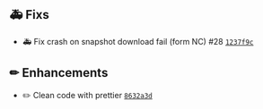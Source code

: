 ## 🚑 Fixs

- :ambulance: Fix crash on snapshot download fail (form NC) #28 [`1237f9c`](https://github.com/Sebclem/hassio-nextcloud-backup/commit/1237f9c6ff05848d60e7cf0383fc4b2a79e4bfe9)

## ✏ Enhancements

- :pencil2: Clean code with prettier  [`8632a3d`](https://github.com/Sebclem/hassio-nextcloud-backup/commit/8632a3d0797a04f474a9b87cce657c0555fb7092)
